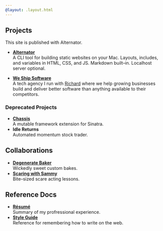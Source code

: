 ```yaml
---
@layout: .layout.html
---
```


## Projects

<aside class="right">This site is published with Alternator.</aside>

- [**Alternator**][alternator]<br />
  A CLI tool for building static websites on your Mac. Layouts, includes, and
  variables in HTML, CSS, and JS. Markdown built–in. Localhost server optional.

- [**We Ship Software**][wss]<br />
  A tech agency I run with [Richard][richard] where we help growing businesses
  build and deliver better software than anything available to their
  competitors.

### Deprecated Projects

- [**Chassis**][chassis]<br />
  A mutable framework extension for Sinatra.
- **Idle Returns**<br />
  Automated momentum stock trader.

## Collaborations

- [**Degenerate Baker**][degenerate-baker]<br />
  Wickedly sweet custom bakes.
- [**Scaring with Sammy**][sammy]<br />
  Bite–sized scare acting lessons.

## Reference Docs

- [**Résumé**](/resume)<br />
  Summary of my profressional experience.
- [**Style Guide**][style-guide]<br />
  Reference for remembering how to write on the web.

[alternator]: https://alternator.sh
[chassis]: https://rubygems.org/gems/sinatra-chassis
[degenerate-baker]: https://degeneratebaker.com
[richard]: https://richard.is
[sammy]: https://scaringwithsammy.com
[style-guide]: /style-guide
[wss]: https://weshipsoftware.com
